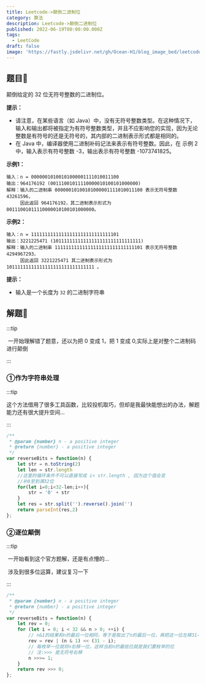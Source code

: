 ```yaml
---
title: Leetcode->颠倒二进制位
category: 算法
description: Leetcode->颠倒二进制位
published: 2022-06-19T00:00:00.000Z
tags:
  - LeetCode
draft: false
image: 'https://fastly.jsdelivr.net/gh/Ocean-H1/blog_image_bed/leetcode.png'
---
```


## 题目:cherries:

颠倒给定的 32 位无符号整数的二进制位。

**提示：**

* 请注意，在某些语言（如 Java）中，没有无符号整数类型。在这种情况下，输入和输出都将被指定为有符号整数类型，并且不应影响您的实现，因为无论整数是有符号的还是无符号的，其内部的二进制表示形式都是相同的。
* 在 Java 中，编译器使用二进制补码记法来表示有符号整数。因此，在 示例 2 中，输入表示有符号整数 -3，输出表示有符号整数 -1073741825。

**示例1：**

```
输入：n = 00000010100101000001111010011100
输出：964176192 (00111001011110000010100101000000)
解释：输入的二进制串 00000010100101000001111010011100 表示无符号整数 43261596，
     因此返回 964176192，其二进制表示形式为 00111001011110000010100101000000。
```

**示例2：**

```
输入：n = 11111111111111111111111111111101
输出：3221225471 (10111111111111111111111111111111)
解释：输入的二进制串 11111111111111111111111111111101 表示无符号整数 4294967293，
     因此返回 3221225471 其二进制表示形式为 10111111111111111111111111111111 。
```

**提示：**

- 输入是一个长度为 `32` 的二进制字符串

## 解题:tada:

:::tip

​	一开始理解错了题意，还以为把 0 变成 1，把 1 变成 0,实际上是对整个二进制码进行颠倒

:::

### ①作为字符串处理

:::tip

​	这个方法借用了很多工具函数，比较投机取巧，但却是我最快能想出的办法，解题能力还有很大提升空间...

:::

```javascript
/**
 * @param {number} n - a positive integer
 * @return {number} - a positive integer
 */
var reverseBits = function(n) {
    let str = n.toString(2)
    let len = str.length
    //这里的循环条件不可以直接写成 i< str.length , 因为这个值会变
    //补0至到满32位
    for(let i=0;i<32-len;i++){
        str = '0' + str
    }
    let res = str.split('').reverse().join('')
    return parseInt(res,2)
};
```

### ②逐位颠倒

:::tip

​	一开始看到这个官方题解，还是有点懵的...

​	涉及到很多位运算，建议复习一下

:::

```javascript
/**
 * @param {number} n - a positive integer
 * @return {number} - a positive integer
 */
var reverseBits = function(n) {
    let rev = 0;
    for (let i = 0; i < 32 && n > 0; ++i) {
        // n&1的结果和n的最后一位相同，等于是取出了n的最后一位，再把这一位左移31-i位就移到了翻转之后对称的位置
        rev = rev | (n & 1) << (31 - i);
        // 每枚举一位就将n右移一位，这样当前n的最低位就是我们要枚举的位
        // 注:>>> 是无符号右移
        n >>>= 1;
    }
    return rev >>> 0;
};

```
